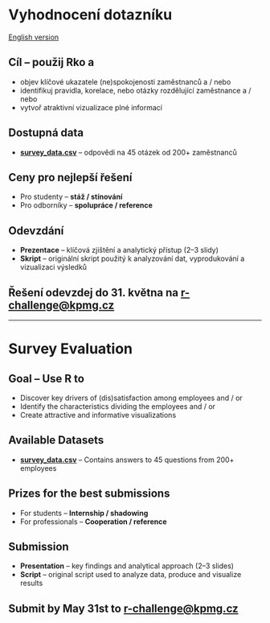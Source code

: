 # Vyhodnocení dotazníku

[English version](#survey-evaluation)

## Cíl – použij Rko a 
* objev klíčové ukazatele (ne)spokojenosti zaměstnanců a / nebo
* identifikuj pravidla, korelace, nebo otázky rozdělující zaměstnance a / nebo
* vytvoř atraktivní vizualizace plné informací

## Dostupná data

* [**survey_data.csv**](https://github.com/KPMG-CZ/R-Data-Challenge/blob/master/Survey_Evaluation/survey_data.csv) – odpovědi na 45 otázek od 200+ zaměstnanců
 
## Ceny pro nejlepší řešení

* Pro studenty – **stáž / stínování** 
* Pro odborníky – **spolupráce / reference** 

## Odevzdání

* **Prezentace** – klíčová zjištění a analytický přístup (2–3 slidy) 
* **Skript** – originální skript použitý k analyzování dat, vyprodukování a vizualizaci výsledků

## Řešení odevzdej do 31. května na r-challenge@kpmg.cz 


---


# Survey Evaluation

## Goal – Use R to
* Discover key drivers of (dis)satisfaction among employees and / or
* Identify the characteristics dividing the employees and / or
* Create attractive and informative visualizations

## Available Datasets

* [**survey_data.csv**](https://github.com/KPMG-CZ/R-Data-Challenge/blob/master/Survey_Evaluation/survey_data.csv) – Contains answers to 45 questions from 200+ employees

## Prizes for the best submissions

* For students – **Internship / shadowing**
* For professionals – **Cooperation / reference**

## Submission

* **Presentation** – key findings and analytical approach (2–3 slides) 
* **Script** – original script used to analyze data, produce and visualize results

## Submit by May 31st to r-challenge@kpmg.cz 
